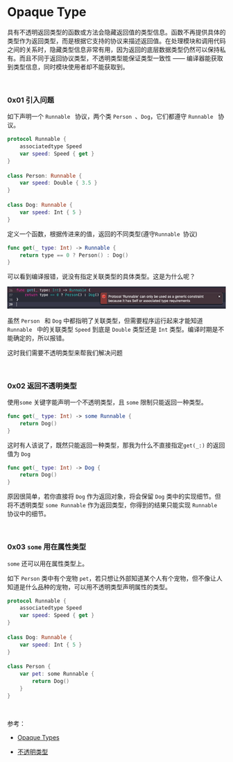 # Opaque Type

具有不透明返回类型的函数或方法会隐藏返回值的类型信息。函数不再提供具体的类型作为返回类型，而是根据它支持的协议来描述返回值。在处理模块和调用代码之间的关系时，隐藏类型信息非常有用，因为返回的底层数据类型仍然可以保持私有。而且不同于返回协议类型，不透明类型能保证类型一致性 —— 编译器能获取到类型信息，同时模块使用者却不能获取到。

<br>

### 0x01 引入问题

如下声明一个 `Runnable ` 协议，两个类 `Person `、`Dog`，它们都遵守 `Runnable ` 协议。

```swift
protocol Runnable {
    associatedtype Speed
    var speed: Speed { get }
}

class Person: Runnable {
    var speed: Double { 3.5 }
}

class Dog: Runnable {
    var speed: Int { 5 }
}
```

定义一个函数，根据传进来的值，返回的不同类型(遵守`Runnable `协议)

```swift
func get(_ type: Int) -> Runnable {
    return type == 0 ? Person() : Dog()
}
```

可以看到编译报错，说没有指定关联类型的具体类型。这是为什么呢？

![](../Images/Swift/OpaqueType/OpaqueType_images01.png)

虽然 `Person ` 和 `Dog` 中都指明了关联类型，但需要程序运行起来才能知道`Runnable ` 中的关联类型 `Speed` 到底是 `Double` 类型还是 `Int` 类型。编译时期是不能确定的，所以报错。

这时我们需要不透明类型来帮我们解决问题

<br>


### 0x02 返回不透明类型



使用`some` 关键字能声明一个不透明类型，且 `some` 限制只能返回一种类型。

```swift
func get(_ type: Int) -> some Runnable {
    return Dog()
}
```

这时有人该说了，既然只能返回一种类型，那我为什么不直接指定`get(_:)` 的返回值为 `Dog`

```swift
func get(_ type: Int) -> Dog {
    return Dog()
}
```

原因很简单，若你直接将 `Dog` 作为返回对象，将会保留 `Dog` 类中的实现细节。但将不透明类型 `some Runnable` 作为返回类型，你得到的结果只能实现 `Runnable ` 协议中的细节。


<br>

### 0x03 `some` 用在属性类型

`some` 还可以用在属性类型上。

如下 `Person` 类中有个宠物 `pet`，若只想让外部知道某个人有个宠物，但不像让人知道是什么品种的宠物，可以用不透明类型声明属性的类型。

```swift
protocol Runnable {
    associatedtype Speed
    var speed: Speed { get }
}

class Dog: Runnable {
    var speed: Int { 5 }
}

class Person {
    var pet: some Runnable {
        return Dog()
    }
}
```

<br>

参考：

- [Opaque Types](https://docs.swift.org/swift-book/LanguageGuide/OpaqueTypes.html)

- [不透明类型](https://swiftgg.gitbook.io/swift/swift-jiao-cheng/23_opaque_types)

<br>